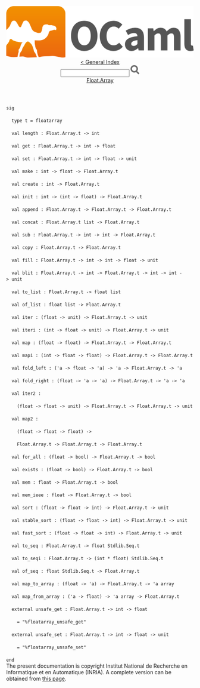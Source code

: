 <!-- ((! set title API !)) ((! set documentation !)) ((! set api !)) ((! set nobreadcrumb !)) -->
<div class="content api"><header><nav class="toc brand"><a class="brand" href="https://ocaml.org/"><img src="colour-logo-gray.svg" class="svg" alt="OCaml"></a></nav><nav class="toc"><a href="index.html">&lt; General Index</a><div class="api_search"><input type="text" name="apisearch" id="api_search" oninput="mySearch(false);" onkeypress="this.oninput();" onclick="this.oninput();" onpaste="this.oninput();">
<img src="search_icon.svg" alt="Search" class="svg" onclick="mySearch(false)"></div>
<div id="search_results"></div><div class="toc_title"><a href="Float.Array.html">Float.Array</a></div><ul></ul></nav></header>
<code class="code"><span class="keyword">sig</span><br>
&nbsp;&nbsp;<span class="keyword">type</span>&nbsp;t&nbsp;=&nbsp;floatarray<br>
&nbsp;&nbsp;<span class="keyword">val</span>&nbsp;length&nbsp;:&nbsp;<span class="constructor">Float</span>.<span class="constructor">Array</span>.t&nbsp;<span class="keywordsign">-&gt;</span>&nbsp;int<br>
&nbsp;&nbsp;<span class="keyword">val</span>&nbsp;get&nbsp;:&nbsp;<span class="constructor">Float</span>.<span class="constructor">Array</span>.t&nbsp;<span class="keywordsign">-&gt;</span>&nbsp;int&nbsp;<span class="keywordsign">-&gt;</span>&nbsp;float<br>
&nbsp;&nbsp;<span class="keyword">val</span>&nbsp;set&nbsp;:&nbsp;<span class="constructor">Float</span>.<span class="constructor">Array</span>.t&nbsp;<span class="keywordsign">-&gt;</span>&nbsp;int&nbsp;<span class="keywordsign">-&gt;</span>&nbsp;float&nbsp;<span class="keywordsign">-&gt;</span>&nbsp;unit<br>
&nbsp;&nbsp;<span class="keyword">val</span>&nbsp;make&nbsp;:&nbsp;int&nbsp;<span class="keywordsign">-&gt;</span>&nbsp;float&nbsp;<span class="keywordsign">-&gt;</span>&nbsp;<span class="constructor">Float</span>.<span class="constructor">Array</span>.t<br>
&nbsp;&nbsp;<span class="keyword">val</span>&nbsp;create&nbsp;:&nbsp;int&nbsp;<span class="keywordsign">-&gt;</span>&nbsp;<span class="constructor">Float</span>.<span class="constructor">Array</span>.t<br>
&nbsp;&nbsp;<span class="keyword">val</span>&nbsp;init&nbsp;:&nbsp;int&nbsp;<span class="keywordsign">-&gt;</span>&nbsp;(int&nbsp;<span class="keywordsign">-&gt;</span>&nbsp;float)&nbsp;<span class="keywordsign">-&gt;</span>&nbsp;<span class="constructor">Float</span>.<span class="constructor">Array</span>.t<br>
&nbsp;&nbsp;<span class="keyword">val</span>&nbsp;append&nbsp;:&nbsp;<span class="constructor">Float</span>.<span class="constructor">Array</span>.t&nbsp;<span class="keywordsign">-&gt;</span>&nbsp;<span class="constructor">Float</span>.<span class="constructor">Array</span>.t&nbsp;<span class="keywordsign">-&gt;</span>&nbsp;<span class="constructor">Float</span>.<span class="constructor">Array</span>.t<br>
&nbsp;&nbsp;<span class="keyword">val</span>&nbsp;concat&nbsp;:&nbsp;<span class="constructor">Float</span>.<span class="constructor">Array</span>.t&nbsp;list&nbsp;<span class="keywordsign">-&gt;</span>&nbsp;<span class="constructor">Float</span>.<span class="constructor">Array</span>.t<br>
&nbsp;&nbsp;<span class="keyword">val</span>&nbsp;sub&nbsp;:&nbsp;<span class="constructor">Float</span>.<span class="constructor">Array</span>.t&nbsp;<span class="keywordsign">-&gt;</span>&nbsp;int&nbsp;<span class="keywordsign">-&gt;</span>&nbsp;int&nbsp;<span class="keywordsign">-&gt;</span>&nbsp;<span class="constructor">Float</span>.<span class="constructor">Array</span>.t<br>
&nbsp;&nbsp;<span class="keyword">val</span>&nbsp;copy&nbsp;:&nbsp;<span class="constructor">Float</span>.<span class="constructor">Array</span>.t&nbsp;<span class="keywordsign">-&gt;</span>&nbsp;<span class="constructor">Float</span>.<span class="constructor">Array</span>.t<br>
&nbsp;&nbsp;<span class="keyword">val</span>&nbsp;fill&nbsp;:&nbsp;<span class="constructor">Float</span>.<span class="constructor">Array</span>.t&nbsp;<span class="keywordsign">-&gt;</span>&nbsp;int&nbsp;<span class="keywordsign">-&gt;</span>&nbsp;int&nbsp;<span class="keywordsign">-&gt;</span>&nbsp;float&nbsp;<span class="keywordsign">-&gt;</span>&nbsp;unit<br>
&nbsp;&nbsp;<span class="keyword">val</span>&nbsp;blit&nbsp;:&nbsp;<span class="constructor">Float</span>.<span class="constructor">Array</span>.t&nbsp;<span class="keywordsign">-&gt;</span>&nbsp;int&nbsp;<span class="keywordsign">-&gt;</span>&nbsp;<span class="constructor">Float</span>.<span class="constructor">Array</span>.t&nbsp;<span class="keywordsign">-&gt;</span>&nbsp;int&nbsp;<span class="keywordsign">-&gt;</span>&nbsp;int&nbsp;<span class="keywordsign">-&gt;</span>&nbsp;unit<br>
&nbsp;&nbsp;<span class="keyword">val</span>&nbsp;to_list&nbsp;:&nbsp;<span class="constructor">Float</span>.<span class="constructor">Array</span>.t&nbsp;<span class="keywordsign">-&gt;</span>&nbsp;float&nbsp;list<br>
&nbsp;&nbsp;<span class="keyword">val</span>&nbsp;of_list&nbsp;:&nbsp;float&nbsp;list&nbsp;<span class="keywordsign">-&gt;</span>&nbsp;<span class="constructor">Float</span>.<span class="constructor">Array</span>.t<br>
&nbsp;&nbsp;<span class="keyword">val</span>&nbsp;iter&nbsp;:&nbsp;(float&nbsp;<span class="keywordsign">-&gt;</span>&nbsp;unit)&nbsp;<span class="keywordsign">-&gt;</span>&nbsp;<span class="constructor">Float</span>.<span class="constructor">Array</span>.t&nbsp;<span class="keywordsign">-&gt;</span>&nbsp;unit<br>
&nbsp;&nbsp;<span class="keyword">val</span>&nbsp;iteri&nbsp;:&nbsp;(int&nbsp;<span class="keywordsign">-&gt;</span>&nbsp;float&nbsp;<span class="keywordsign">-&gt;</span>&nbsp;unit)&nbsp;<span class="keywordsign">-&gt;</span>&nbsp;<span class="constructor">Float</span>.<span class="constructor">Array</span>.t&nbsp;<span class="keywordsign">-&gt;</span>&nbsp;unit<br>
&nbsp;&nbsp;<span class="keyword">val</span>&nbsp;map&nbsp;:&nbsp;(float&nbsp;<span class="keywordsign">-&gt;</span>&nbsp;float)&nbsp;<span class="keywordsign">-&gt;</span>&nbsp;<span class="constructor">Float</span>.<span class="constructor">Array</span>.t&nbsp;<span class="keywordsign">-&gt;</span>&nbsp;<span class="constructor">Float</span>.<span class="constructor">Array</span>.t<br>
&nbsp;&nbsp;<span class="keyword">val</span>&nbsp;mapi&nbsp;:&nbsp;(int&nbsp;<span class="keywordsign">-&gt;</span>&nbsp;float&nbsp;<span class="keywordsign">-&gt;</span>&nbsp;float)&nbsp;<span class="keywordsign">-&gt;</span>&nbsp;<span class="constructor">Float</span>.<span class="constructor">Array</span>.t&nbsp;<span class="keywordsign">-&gt;</span>&nbsp;<span class="constructor">Float</span>.<span class="constructor">Array</span>.t<br>
&nbsp;&nbsp;<span class="keyword">val</span>&nbsp;fold_left&nbsp;:&nbsp;(<span class="keywordsign">'</span>a&nbsp;<span class="keywordsign">-&gt;</span>&nbsp;float&nbsp;<span class="keywordsign">-&gt;</span>&nbsp;<span class="keywordsign">'</span>a)&nbsp;<span class="keywordsign">-&gt;</span>&nbsp;<span class="keywordsign">'</span>a&nbsp;<span class="keywordsign">-&gt;</span>&nbsp;<span class="constructor">Float</span>.<span class="constructor">Array</span>.t&nbsp;<span class="keywordsign">-&gt;</span>&nbsp;<span class="keywordsign">'</span>a<br>
&nbsp;&nbsp;<span class="keyword">val</span>&nbsp;fold_right&nbsp;:&nbsp;(float&nbsp;<span class="keywordsign">-&gt;</span>&nbsp;<span class="keywordsign">'</span>a&nbsp;<span class="keywordsign">-&gt;</span>&nbsp;<span class="keywordsign">'</span>a)&nbsp;<span class="keywordsign">-&gt;</span>&nbsp;<span class="constructor">Float</span>.<span class="constructor">Array</span>.t&nbsp;<span class="keywordsign">-&gt;</span>&nbsp;<span class="keywordsign">'</span>a&nbsp;<span class="keywordsign">-&gt;</span>&nbsp;<span class="keywordsign">'</span>a<br>
&nbsp;&nbsp;<span class="keyword">val</span>&nbsp;iter2&nbsp;:<br>
&nbsp;&nbsp;&nbsp;&nbsp;(float&nbsp;<span class="keywordsign">-&gt;</span>&nbsp;float&nbsp;<span class="keywordsign">-&gt;</span>&nbsp;unit)&nbsp;<span class="keywordsign">-&gt;</span>&nbsp;<span class="constructor">Float</span>.<span class="constructor">Array</span>.t&nbsp;<span class="keywordsign">-&gt;</span>&nbsp;<span class="constructor">Float</span>.<span class="constructor">Array</span>.t&nbsp;<span class="keywordsign">-&gt;</span>&nbsp;unit<br>
&nbsp;&nbsp;<span class="keyword">val</span>&nbsp;map2&nbsp;:<br>
&nbsp;&nbsp;&nbsp;&nbsp;(float&nbsp;<span class="keywordsign">-&gt;</span>&nbsp;float&nbsp;<span class="keywordsign">-&gt;</span>&nbsp;float)&nbsp;<span class="keywordsign">-&gt;</span><br>
&nbsp;&nbsp;&nbsp;&nbsp;<span class="constructor">Float</span>.<span class="constructor">Array</span>.t&nbsp;<span class="keywordsign">-&gt;</span>&nbsp;<span class="constructor">Float</span>.<span class="constructor">Array</span>.t&nbsp;<span class="keywordsign">-&gt;</span>&nbsp;<span class="constructor">Float</span>.<span class="constructor">Array</span>.t<br>
&nbsp;&nbsp;<span class="keyword">val</span>&nbsp;for_all&nbsp;:&nbsp;(float&nbsp;<span class="keywordsign">-&gt;</span>&nbsp;bool)&nbsp;<span class="keywordsign">-&gt;</span>&nbsp;<span class="constructor">Float</span>.<span class="constructor">Array</span>.t&nbsp;<span class="keywordsign">-&gt;</span>&nbsp;bool<br>
&nbsp;&nbsp;<span class="keyword">val</span>&nbsp;exists&nbsp;:&nbsp;(float&nbsp;<span class="keywordsign">-&gt;</span>&nbsp;bool)&nbsp;<span class="keywordsign">-&gt;</span>&nbsp;<span class="constructor">Float</span>.<span class="constructor">Array</span>.t&nbsp;<span class="keywordsign">-&gt;</span>&nbsp;bool<br>
&nbsp;&nbsp;<span class="keyword">val</span>&nbsp;mem&nbsp;:&nbsp;float&nbsp;<span class="keywordsign">-&gt;</span>&nbsp;<span class="constructor">Float</span>.<span class="constructor">Array</span>.t&nbsp;<span class="keywordsign">-&gt;</span>&nbsp;bool<br>
&nbsp;&nbsp;<span class="keyword">val</span>&nbsp;mem_ieee&nbsp;:&nbsp;float&nbsp;<span class="keywordsign">-&gt;</span>&nbsp;<span class="constructor">Float</span>.<span class="constructor">Array</span>.t&nbsp;<span class="keywordsign">-&gt;</span>&nbsp;bool<br>
&nbsp;&nbsp;<span class="keyword">val</span>&nbsp;sort&nbsp;:&nbsp;(float&nbsp;<span class="keywordsign">-&gt;</span>&nbsp;float&nbsp;<span class="keywordsign">-&gt;</span>&nbsp;int)&nbsp;<span class="keywordsign">-&gt;</span>&nbsp;<span class="constructor">Float</span>.<span class="constructor">Array</span>.t&nbsp;<span class="keywordsign">-&gt;</span>&nbsp;unit<br>
&nbsp;&nbsp;<span class="keyword">val</span>&nbsp;stable_sort&nbsp;:&nbsp;(float&nbsp;<span class="keywordsign">-&gt;</span>&nbsp;float&nbsp;<span class="keywordsign">-&gt;</span>&nbsp;int)&nbsp;<span class="keywordsign">-&gt;</span>&nbsp;<span class="constructor">Float</span>.<span class="constructor">Array</span>.t&nbsp;<span class="keywordsign">-&gt;</span>&nbsp;unit<br>
&nbsp;&nbsp;<span class="keyword">val</span>&nbsp;fast_sort&nbsp;:&nbsp;(float&nbsp;<span class="keywordsign">-&gt;</span>&nbsp;float&nbsp;<span class="keywordsign">-&gt;</span>&nbsp;int)&nbsp;<span class="keywordsign">-&gt;</span>&nbsp;<span class="constructor">Float</span>.<span class="constructor">Array</span>.t&nbsp;<span class="keywordsign">-&gt;</span>&nbsp;unit<br>
&nbsp;&nbsp;<span class="keyword">val</span>&nbsp;to_seq&nbsp;:&nbsp;<span class="constructor">Float</span>.<span class="constructor">Array</span>.t&nbsp;<span class="keywordsign">-&gt;</span>&nbsp;float&nbsp;<span class="constructor">Stdlib</span>.<span class="constructor">Seq</span>.t<br>
&nbsp;&nbsp;<span class="keyword">val</span>&nbsp;to_seqi&nbsp;:&nbsp;<span class="constructor">Float</span>.<span class="constructor">Array</span>.t&nbsp;<span class="keywordsign">-&gt;</span>&nbsp;(int&nbsp;*&nbsp;float)&nbsp;<span class="constructor">Stdlib</span>.<span class="constructor">Seq</span>.t<br>
&nbsp;&nbsp;<span class="keyword">val</span>&nbsp;of_seq&nbsp;:&nbsp;float&nbsp;<span class="constructor">Stdlib</span>.<span class="constructor">Seq</span>.t&nbsp;<span class="keywordsign">-&gt;</span>&nbsp;<span class="constructor">Float</span>.<span class="constructor">Array</span>.t<br>
&nbsp;&nbsp;<span class="keyword">val</span>&nbsp;map_to_array&nbsp;:&nbsp;(float&nbsp;<span class="keywordsign">-&gt;</span>&nbsp;<span class="keywordsign">'</span>a)&nbsp;<span class="keywordsign">-&gt;</span>&nbsp;<span class="constructor">Float</span>.<span class="constructor">Array</span>.t&nbsp;<span class="keywordsign">-&gt;</span>&nbsp;<span class="keywordsign">'</span>a&nbsp;array<br>
&nbsp;&nbsp;<span class="keyword">val</span>&nbsp;map_from_array&nbsp;:&nbsp;(<span class="keywordsign">'</span>a&nbsp;<span class="keywordsign">-&gt;</span>&nbsp;float)&nbsp;<span class="keywordsign">-&gt;</span>&nbsp;<span class="keywordsign">'</span>a&nbsp;array&nbsp;<span class="keywordsign">-&gt;</span>&nbsp;<span class="constructor">Float</span>.<span class="constructor">Array</span>.t<br>
&nbsp;&nbsp;<span class="keyword">external</span>&nbsp;unsafe_get&nbsp;:&nbsp;<span class="constructor">Float</span>.<span class="constructor">Array</span>.t&nbsp;<span class="keywordsign">-&gt;</span>&nbsp;int&nbsp;<span class="keywordsign">-&gt;</span>&nbsp;float<br>
&nbsp;&nbsp;&nbsp;&nbsp;=&nbsp;<span class="string">"%floatarray_unsafe_get"</span><br>
&nbsp;&nbsp;<span class="keyword">external</span>&nbsp;unsafe_set&nbsp;:&nbsp;<span class="constructor">Float</span>.<span class="constructor">Array</span>.t&nbsp;<span class="keywordsign">-&gt;</span>&nbsp;int&nbsp;<span class="keywordsign">-&gt;</span>&nbsp;float&nbsp;<span class="keywordsign">-&gt;</span>&nbsp;unit<br>
&nbsp;&nbsp;&nbsp;&nbsp;=&nbsp;<span class="string">"%floatarray_unsafe_set"</span><br>
<span class="keyword">end</span></code>
<div class="copyright">The present documentation is copyright Institut National de Recherche en Informatique et en Automatique (INRIA). A complete version can be obtained from <a href="http://caml.inria.fr/pub/docs/manual-ocaml/">this page</a>.</div></div>